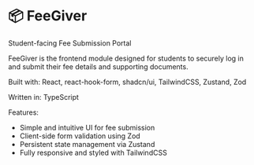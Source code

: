 # 📦 FeeGiver
Student-facing Fee Submission Portal

FeeGiver is the frontend module designed for students to securely log in and submit their fee details and supporting documents.

Built with: React, react-hook-form, shadcn/ui, TailwindCSS, Zustand, Zod

Written in: TypeScript

Features:
- Simple and intuitive UI for fee submission
- Client-side form validation using Zod
- Persistent state management via Zustand
- Fully responsive and styled with TailwindCSS
